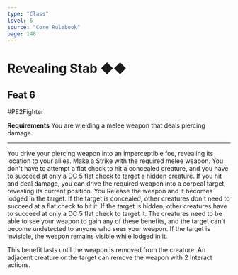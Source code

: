 ```yaml
---
type: "Class"
level: 6
source: "Core Rulebook"
page: 148
---
```

# Revealing Stab ◆◆
## Feat 6
#PE2Fighter

**Requirements** You are wielding a melee weapon that deals piercing damage.

---
You drive your piercing weapon into an imperceptible foe, revealing its location to your allies. Make a Strike with the required melee weapon. You don't have to attempt a flat check to hit a concealed creature, and you have to succeed at only a DC 5 flat check to target a hidden creature. If you hit and deal damage, you can drive the required weapon into a corpeal target, revealing its current position. You Release the weapon and it becomes lodged in the target. If the target is concealed, other creatures don't need to succeed at a flat check to hit it. If the target is hidden, other creatures have to succeed at only a DC 5 flat check to target it. The creatures need to be able to see your weapon to gain any of these benefits, and the target can't become undetected to anyone who sees your weapon. If the target is invisible, the weapon remains visible while lodged in it.

This benefit lasts until the weapon is removed from the creature. An adjacent creature or the target can remove the weapon with 2 Interact actions.